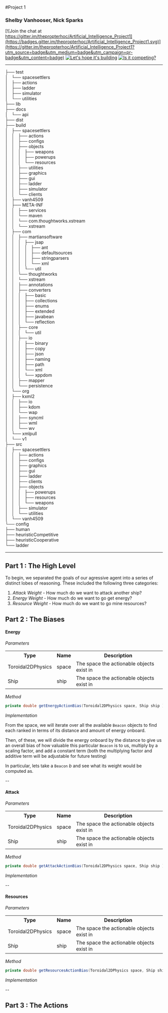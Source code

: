 #Project 1  
### Shelby Vanhooser, Nick Sparks  

[![Join the chat at https://gitter.im/thepropterhoc/Artificial_Intelligence_Project1](https://badges.gitter.im/thepropterhoc/Artificial_Intelligence_Project1.svg)](https://gitter.im/thepropterhoc/Artificial_Intelligence_Project1?utm_source=badge&utm_medium=badge&utm_campaign=pr-badge&utm_content=badge) [![Let's hope it's building](https://img.shields.io/badge/🚀heuristic-success-green.svg)](https://img.shields.io/badge/🚀heuristic-success-green.svg) [![Is it competing?](https://img.shields.io/badge/💡status-improving-yellow.svg)](https://img.shields.io/badge/💡status-inDevelopment-yellow.svg)

___

├── test  
│   └── spacesettlers  
│       ├── actions  
│       ├── ladder  
│       ├── simulator  
│       └── utilities  
├── lib  
├── docs  
│   └── api  
├── dist   
├── build  
│   ├── spacesettlers  
│   │   ├── actions  
│   │   ├── configs  
│   │   ├── objects   
│   │   │   ├── weapons  
│   │   │   ├── powerups  
│   │   │   └── resources  
│   │   ├── utilities   
│   │   ├── graphics  
│   │   ├── gui  
│   │   ├── ladder  
│   │   ├── simulator  
│   │   └── clients    
│   ├── vanh4509  
│   ├── META-INF  
│   │   ├── services  
│   │   └── maven  
│   │       └── com.thoughtworks.xstream  
│   │           └── xstream  
│   ├── com  
│   │   ├── martiansoftware  
│   │   │   ├── jsap  
│   │   │   │   ├── ant  
│   │   │   │   ├── defaultsources  
│   │   │   │   ├── stringparsers  
│   │   │   │   └── xml  
│   │   │   └── util  
│   │   └── thoughtworks  
│   │       └── xstream  
│   │           ├── annotations  
│   │           ├── converters  
│   │           │   ├── basic  
│   │           │   ├── collections  
│   │           │   ├── enums  
│   │           │   ├── extended  
│   │           │   ├── javabean   
│   │           │   └── reflection  
│   │           ├── core  
│   │           │   └── util  
│   │           ├── io  
│   │           │   ├── binary  
│   │           │   ├── copy  
│   │           │   ├── json  
│   │           │   ├── naming  
│   │           │   ├── path  
│   │           │   └── xml  
│   │           │       └── xppdom  
│   │           ├── mapper  
│   │           └── persistence  
│   └── org  
│       ├── kxml2  
│       │   ├── io  
│       │   ├── kdom  
│       │   └── wap  
│       │       ├── syncml  
│       │       ├── wml  
│       │       └── wv  
│       └── xmlpull  
│           └── v1  
├── src  
│   ├── spacesettlers  
│   │   ├── actions  
│   │   ├── configs  
│   │   ├── graphics  
│   │   ├── gui  
│   │   ├── ladder  
│   │   ├── clients  
│   │   ├── objects  
│   │   │   ├── powerups  
│   │   │   ├── resources  
│   │   │   └── weapons  
│   │   ├── simulator  
│   │   └── utilities  
│   └── vanh4509  
└── config  
    ├── human  
    ├── heuristicCompetitive  
    ├── heuristicCooperative  
    └── ladder  
___


## Part 1 : The High Level  

To begin, we separated the goals of our agressive agent into a series of distinct lobes of reasoning.  These included the following three categories: 

1. *Attack Weight* - How much do we want to attack another ship? 
2. *Energy Weight* - How much do we want to go get energy?
3. *Resource Weight* - How much do we want to go mine resources?

## Part 2 : The Biases


#### Energy

_Parameters_  

<table>
	<th>
		Type
	</th>
	<th>
		Name
	</th>
	<th>
		Description
	</th>
	<tr>
		<td>
			Toroidal2DPhysics
		</td>  
		<td>
			space
		</td>
		<td>
			The space the actionable objects exist in 
		</td>
	</tr>
	<tr>
		<td>
			Ship
		</td>  
		<td>
			ship
		</td>
		<td>
			The space the actionable objects exist in 
		</td>
	</tr>
</table>

_Method_

~~~java
private double getEnergyActionBias(Toroidal2DPhysics space, Ship ship ){ ... } 
~~~

_Implementation_

From the space, we will iterate over all the available `Beacon` objects to find each ranked in terms of its distance and amount of energy onboard.  

Then, of these, we will divide the energy onboard by the distance to give us an overall bias of how valuable this particular `Beacon` is to us, multiply by a scaling factor, and add a constant term (both the multiplying factor and additive term will be adjustable for future testing) 

In particular, lets take a `Beacon` _b_ and see what its weight would be computed as.  




--  

#### Attack  

_Parameters_

<table>
	<th>
		Type
	</th>
	<th>
		Name
	</th>
	<th>
		Description
	</th>
	<tr>
		<td>
			Toroidal2DPhysics
		</td>  
		<td>
			space
		</td>
		<td>
			The space the actionable objects exist in 
		</td>
	</tr>
	<tr>
		<td>
			Ship
		</td>  
		<td>
			ship
		</td>
		<td>
			The space the actionable objects exist in 
		</td>
	</tr>
</table>

_Method_

~~~ java
private double getAttackActionBias(Toroidal2DPhysics space, Ship ship ){ ... }
~~~

_Implementation_


--

#### Resources

_Parameters_

<table>
	<th>
		Type
	</th>
	<th>
		Name
	</th>
	<th>
		Description
	</th>
	<tr>
		<td>
			Toroidal2DPhysics
		</td>  
		<td>
			space
		</td>
		<td>
			The space the actionable objects exist in 
		</td>
	</tr>
	<tr>
		<td>
			Ship
		</td>  
		<td>
			ship
		</td>
		<td>
			The space the actionable objects exist in 
		</td>
	</tr>
</table>

_Method_

~~~ java
private double getResourcesActionBias(Toroidal2DPhysics space, Ship ship ){ ... } 
~~~

_Implementation_


--

## Part 3 : The Actions
